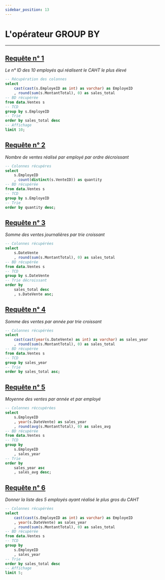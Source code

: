 ```yaml
---
sidebar_position: 13
---
```


# L'opérateur GROUP BY

---

## <u>Requête n° 1</u>

_Le n° ID des 10 employés qui réalisent le CAHT le plus élevé_

<!-- Requête SQL -->

```sql ex1
-- Récupération des colonnes
select
    cast(cast(s.EmployeID as int) as varchar) as EmployeID
    , round(sum(s.MontantTotal), 0) as sales_total
-- BD récupérée
from data.Ventes s
-- TCD
group by s.EmployeID
-- Trie
order by sales_total desc
-- Affichage
limit 10;
```

<!-- Table -->

<DataTable data={ex1} rowShading=true totalRow=true>
    <Column id=EmployeID title="N° Employe" fmt=## align=center totalAgg="Total"/>
    <Column id=sales_total title="Montant des ventes" align=center totalAgg=sum fmt='# ### " €"' contentType=colorscale scaleColor='cyan'/>
</DataTable>

<!-- Graphique -->

<BarChart
data={ex1}
x=EmployeID
y=sales_total
swapXY=true
title="Les 10 meilleurs employés"
subtitle="Classement par n° ID des employés"
labels=true
yFmt='# ### " €"'
chartAreaHeight=300
fillColor='cyan'
/>

## <u>Requête n° 2</u>

_Nombre de ventes réalisé par employé par ordre décroissant_

<!-- Requête SQL -->

```sql ex2
-- Colonnes récupéres
select
    s.EmployeID
    , count(distinct(s.VenteID)) as quantity
-- BD récupérée
from data.Ventes s
-- TCD
group by s.EmployeID
-- Trie
order by quantity desc;
```

<!-- Table -->

<DataTable data={ex2} search=true rowShading=true totalRow=true rows=8>
    <Column id=EmployeID align=center title="N° Employe" totalAgg="Total des quantités vendues"/>
    <Column id=quantity align=center title="Quantite" fmt='# ###' totalAgg=sum contentType=colorscale colorScale='green'/>
</DataTable>

## <u>Requête n° 3</u>

_Somme des ventes journalières par trie croissant_

<!-- Requête SQL -->

```sql ex3
-- Colonnes récupérées
select
    s.DateVente
    , round(sum(s.MontantTotal), 0) as sales_total
-- BD récupérée
from data.Ventes s
-- TCD
group by s.DateVente
-- Trie décroissant
order by
    sales_total desc
    , s.DateVente asc;
```

<!-- Table -->
<DataTable data={ex3} search=true rows=15 rowShading=true totalRow=true>
    <Column id=DateVente align=center title=Date totalAgg="Total des ventes" fmt='dd/mm/yyyy'/>
    <Column id=sales_total title="Montant des ventes" align=center totalAgg=sum fmt='# ### " €"' contentType=colorscale scaleColor='orange'/>
</DataTable>

<!-- Graphique -->

<LineChart data={ex3} x=DateVente y=sales_total yFmt='# ### " €"' lineColor='orange' title='Ventes journalières' chartAreaHeight=300>
    <ReferenceLine y=20000 label='Objectif'/>
    <ReferenceArea xMin='2020-03-01' xMax='2020-04-30' label='Covid'/>
</LineChart>

## <u>Requête n° 4</u>

_Somme des ventes par année par trie croissant_

<!-- Requête SQL -->

```sql ex4
-- Colonnes récupérées
select
    cast(cast(year(s.DateVente) as int) as varchar) as sales_year
    , round(sum(s.MontantTotal), 0) as sales_total
-- BD récupérée
from data.Ventes s
-- TCD
group by sales_year
-- Trie
order by sales_total asc;
```

<!-- Table -->

<DataTable data={ex4} rowShading=true totalRow=true>
    <Column id=sales_year align=center title=Annee totalAgg="Total des ventes réalisées" fmt='###'/>
    <Column id=sales_total align=center title="CAHT realise" totalAgg=sum fmt='# ### " €"' contentType=colorscale scaleColor=yellow/>
</DataTable>

<!-- Graphique -->

<BarChart
data={ex4}
x=sales_year
y=sales_total
title="Cumul des ventes par année"
labels=true
yFmt='# ### " €"'
fillColor='yellow'
/>

## <u>Requête n° 5</u>

_Moyenne des ventes par année et par employé_

<!-- Requête SQL -->

```sql ex5
-- Colonnes réccupérées
select
    s.EmployeID
    , year(s.DateVente) as sales_year
    , round(avg(s.MontantTotal), 0) as sales_avg
-- BD récupérée
from data.Ventes s
-- TCD
group by
    s.EmployeID
    , sales_year
-- Trie
order by
    sales_year asc
    , sales_avg desc;
```

<!-- Table -->
<DataTable data={ex5} search=true rowShading=true totalRow=true rows=12>
    <Column id=EmployeID align=center title="N° employe" totalAgg=""/>
    <Column id=sales_year align=center title=Annee totalAgg="Ventes moyennes" fmt='###'/>
    <Column id=sales_avg align=center title="CAHT realise" totalAgg=mean fmt='# ### " €"' contentType=colorscale scaleColor=brown/>
</DataTable>

## <u>Requête n° 6</u>

_Donner la liste des 5 employés ayant réalisé le plus gros du CAHT_

<!-- Requête SQL -->

```sql ex6
-- Colonnes récupérées
select
    cast(cast(s.EmployeID as int) as varchar) as EmployeID
    , year(s.DateVente) as sales_year
    , round(sum(s.MontantTotal), 0) as sales_total
-- BD récupérée
from data.Ventes s
-- TCD
group by
    s.EmployeID
    , sales_year
-- Trie
order by sales_total desc
-- Affichage
limit 5;
```

<!-- Table -->

<DataTable data={ex6} rowShading=true totalRow=true>
    <Column id=EmployeID align=center title="N° employe" totalAgg=""/>
    <Column id=sales_year align=center title=Annee fmt=### totalAgg="Total des ventes réalisées"/>
    <Column id=sales_total align=center title=CAHT fmt='# ### " €"' totalAgg=sum contentType=colorscale scaleColor=blue/>
</DataTable>

<!-- Graphique -->

<BarChart
data={ex6}
x=EmployeID
y=sales_total
title="Employés top 5"
subtitle="Classement par n° ID des employés"
labels=true
yFmt='# ### " €"'
fillColor='blue'
xAxisTitle=true
/>
